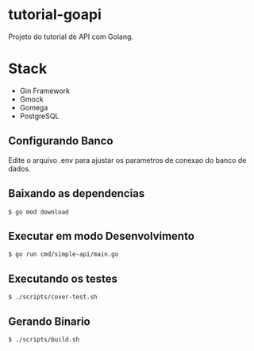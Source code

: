 # tutorial-goapi

Projeto do tutorial de API com Golang.

# Stack

* Gin Framework
* Gmock
* Gomega
* PostgreSQL

## Configurando Banco

Edite o arquivo .env para ajustar os parametros de conexao do banco de dados.

## Baixando as dependencias

```shell
$ go mod download 
```

## Executar em modo Desenvolvimento

```shell
$ go run cmd/simple-api/main.go
```

## Executando os testes

```
$ ./scripts/cover-test.sh
```

## Gerando Binario

```shell
$ ./scripts/build.sh
```
